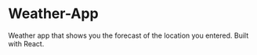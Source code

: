 # Weather-App
 Weather app that shows you the forecast of the location you entered. Built with React.
